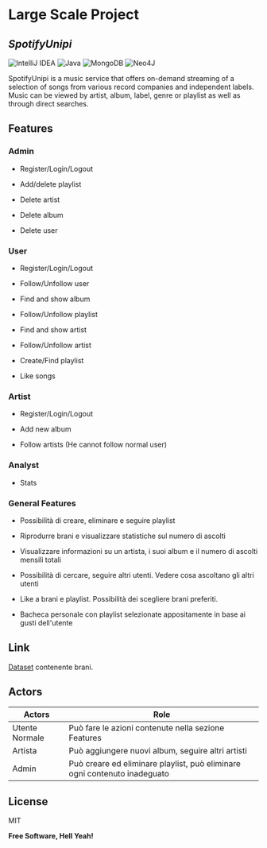 # Large Scale Project
## _SpotifyUnipi_

![IntelliJ IDEA](https://img.shields.io/badge/IntelliJIDEA-000000.svg?style=for-the-badge&logo=intellij-idea&logoColor=white) ![Java](https://img.shields.io/badge/java-%23ED8B00.svg?style=for-the-badge&logo=java&logoColor=white) ![MongoDB](https://img.shields.io/badge/MongoDB-%234ea94b.svg?style=for-the-badge&logo=mongodb&logoColor=white) ![Neo4J](https://img.shields.io/badge/Neo4j-008CC1?style=for-the-badge&logo=neo4j&logoColor=white)

SpotifyUnipi is a music service that offers on-demand streaming of a selection of songs from various record companies and independent labels.
Music can be viewed by artist, album, label, genre or playlist as well as through direct searches. 

## Features

### Admin

- Register/Login/Logout

- Add/delete playlist 

- Delete artist

- Delete album

- Delete user


### User

- Register/Login/Logout

- Follow/Unfollow user 

- Find and show album

- Follow/Unfollow playlist

- Find and show artist

- Follow/Unfollow artist

- Create/Find playlist

- Like songs


### Artist

- Register/Login/Logout

- Add new album

- Follow artists (He cannot follow normal user)

### Analyst

- Stats
 

 ### General Features

- Possibilità di creare, eliminare e seguire playlist

- Riprodurre brani e visualizzare statistiche sul numero di ascolti

- Visualizzare informazioni su un artista, i suoi album e il numero di ascolti mensili totali

- Possibilità di cercare, seguire altri utenti. Vedere cosa ascoltano gli altri utenti

- Like a brani e playlist. Possibilità dei scegliere brani preferiti.

- Bacheca personale con playlist selezionate appositamente in base ai gusti dell'utente

## Link

[Dataset] contenente brani.

## Actors

Actors  | Role
------------- | -------------
Utente Normale  | Può fare le azioni contenute nella sezione Features
Artista  | Può aggiungere nuovi album, seguire altri artisti
Admin | Può creare ed eliminare playlist, può eliminare ogni contenuto inadeguato

## License

MIT

**Free Software, Hell Yeah!**

[//]: # (These are reference links used in the body of this note and get stripped out when the markdown processor does its job. There is no need to format nicely because it shouldn't be seen. Thanks SO - http://stackoverflow.com/questions/4823468/store-comments-in-markdown-syntax)

   [Dataset]: <https://raw.githubusercontent.com/mahkaila/songnames/master/SongCSV.csv>
   
 
